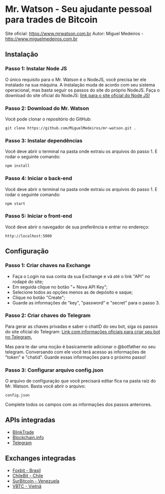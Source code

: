 # Mr. Watson - Seu ajudante pessoal para trades de Bitcoin
Site oficial: https://www.mrwatson.com.br
Autor: Miguel Medeiros - http://www.miguelmedeiros.com.br



## Instalação

### Passo 1: Instalar Node JS
O único requisito para o Mr. Watson é o NodeJS, você precisa ter ele instalado na sua máquina.
A instalação muda de acordo com seu sistema operacional, mas basta seguir os passos do site do próprio NodeJS.
Faça o download do site oficial do NodeJS:
[link para o site oficial do Node JS!](https://nodejs.org/en/)

### Passo 2: Download do Mr. Watson
Você pode clonar o repositório do GitHub:
```
git clone https://github.com/MiguelMedeiros/mr-watson.git .
```

### Passo 3: Instalar dependências
Você deve abrir o terminal na pasta onde extraiu os arquivos do passo 1.
E rodar o seguinte comando:
```
npm install
```

### Passo 4: Iniciar o back-end
Você deve abrir o terminal na pasta onde extraiu os arquivos do passo 1.
E rodar o seguinte comando:
```
npm start
```

### Passo 5: Iniciar o front-end
Você deve abrir o navegador de sua preferência e entrar no endereço:
```
http://localhost:5000
```



## Configuração

### Passo 1: Criar chaves na Exchange
- Faça o Login na sua conta da sua Exchange e vá até o link "API" no rodapé do site;
- Em seguida clique no botão "+ Nova API Key";
- Selecione todos as opções menos as de depósito e saque;
- Clique no botão "Create";
- Guarde as informações de "key", "password" e "secret" para o passo 3.

### Passo 2: Criar chaves do Telegram
Para gerar as chaves privadas e saber o chatID do seu bot, siga os passos do site oficial do Telegram:
[Link com informações oficiais para criar seu bot no Telegram.](https://core.telegram.org/bots#3-how-do-i-create-a-bot)

Mas para te dar uma noção é basicamente adicionar o @botfather no seu telegram.
Conversando com ele você terá acesso as informações de "token" e "chatid".
Guarde essas informações para o próximo passo!

### Passo 3: Configurar arquivo config.json
O arquivo de configuração que você precisará editar fica na pasta raíz do Mr. Watson.
Basta você abrir o arquivo:
```
config.json
```
Complete todos os campos com as informações dos passos anteriores.



## APIs integradas
- [BlinkTrade](https://blinktrade.com/docs/)
- [Blockchain.info](https://blockchain.info/pt/api)
- [Telegram](https://github.com/yagop/node-telegram-bot-api)



## Exchanges integradas
- [Foxbit - Brasil](https://foxbit.com.br/)
- [ChileBit - Chile](https://chilebit.net/)
- [SurBitcoin - Venezuela](https://surbitcoin.com/)
- [VBTC - Vietnã](https://vbtc.exchange/)


